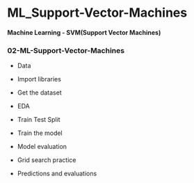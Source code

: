# ML_Support-Vector-Machines

#### Machine Learning - SVM(Support Vector Machines)


### 02-ML-Support-Vector-Machines
- Data
  
- Import libraries

- Get the dataset

- EDA

- Train Test Split

- Train the model

- Model evaluation

- Grid search practice

- Predictions and evaluations 

